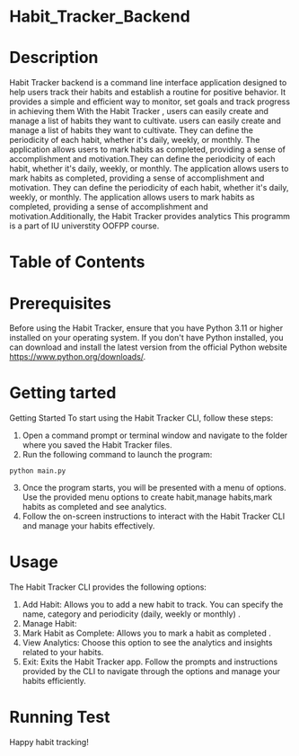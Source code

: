 # Habit_Tracker_Backend
# Description 
Habit Tracker backend is a command line interface application designed to help users track their habits and establish a routine for positive behavior. It provides a simple and efficient way to monitor, set goals and track progress in achieving them
With the Habit Tracker , users can easily create and manage a list of habits they want to cultivate. users can easily create and manage a list of habits they want to cultivate. They can define the periodicity of each habit, whether it's daily, weekly, or monthly. The application allows users to mark habits as completed, providing a sense of accomplishment and motivation.They can define the periodicity of each habit, whether it's daily, weekly, or monthly. The application allows users to mark habits as completed, providing a sense of accomplishment and motivation.
They can define the periodicity of each habit, whether it's daily, weekly, or monthly. The application allows users to mark habits as completed, providing a sense of accomplishment and motivation.Additionally, the Habit Tracker provides analytics
This programm is a part of IU universtity OOFPP course. 
# Table of Contents

# Prerequisites
Before using the Habit Tracker, ensure that you have Python 3.11 or higher installed on your operating system. If you don't have Python installed, you can download and install the latest version from the official Python website https://www.python.org/downloads/.

# Getting tarted 
Getting Started
To start using the Habit Tracker CLI, follow these steps:
1. Open a command prompt or terminal window and navigate to the folder where you saved the Habit Tracker files.
2. Run the following command to launch the program:
```
python main.py
```
3. Once the program starts, you will be presented with a menu of options. Use the provided menu options to create habit,manage habits,mark habits as completed and see analytics.
4. Follow the on-screen instructions to interact with the Habit Tracker CLI and manage your habits effectively.

# Usage
The Habit Tracker CLI provides the following options:
1. Add Habit: Allows you to add a new habit to track. You can specify the name, category and periodicity (daily, weekly or monthly) .
2. Manage Habit: 
3. Mark Habit as Complete: Allows you to mark a habit as completed .
5. View Analytics: Choose this option to see the analytics and insights related to your habits.
4. Exit: Exits the Habit Tracker app.
Follow the prompts and instructions provided by the CLI to navigate through the options and manage your habits efficiently.
# Running Test 


Happy habit tracking!
